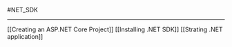#NET_SDK

---

[[Creating an ASP.NET Core Project]]
[[Installing .NET SDK]]
[[Strating .NET application]]
